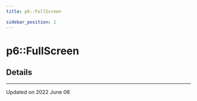 ```yaml
---
title: p6::FullScreen

sidebar_position: 1
---
```


# p6::FullScreen





## Details
-------------------------------

Updated on 2022 June 06